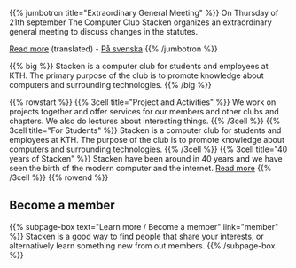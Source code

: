 <!-- 
.. title: The computer club Stacken
.. slug: index
.. description:
-->

{{% jumbotron title="Extraordinary General Meeting" %}} On Thursday of
21th september The Computer Club Stacken organizes an extraordinary
general meeting to discuss changes in the statutes.

[Read more](https://translate.google.com/translate?hl=en&sl=sv&tl=en&u=http%3A%2F%2Fstacken.kth.se%2Fnews%2F2017%2Fextra-meeting%2F&sandbox=1) (translated) - [På svenska](/)
{{% /jumbotron %}}

{{% big %}}
    Stacken is a computer club for students and employees at KTH.
    The primary purpose of the club is to promote knowledge about
    computers and surrounding technologies.
{{% /big %}}

{{% rowstart %}}
    {{% 3cell title="Project and Activities" %}}
        We work on projects together and offer services for our
        members and other clubs and chapters. We also do lectures
        about interesting things.
    {{% /3cell %}}
    {{% 3cell title="For Students" %}}
        Stacken is a computer club for students and employees at
        KTH. The purpose of the club is to promote knowledge
        about computers and surrounding technologies.
    {{% /3cell %}}
    {{% 3cell title="40 years of Stacken" %}}
        Stacken have been around in 40 years and we have seen the
        birth of the modern computer and the internet.
        [Read more](/club/history/)
    {{% /3cell %}}
{{% rowend %}}

## Become a member

{{% subpage-box text="Learn more / Become a member" link="member" %}}
Stacken is a good way to find people that share your interests,
or alternatively learn something new from out members.
{{% /subpage-box %}}
